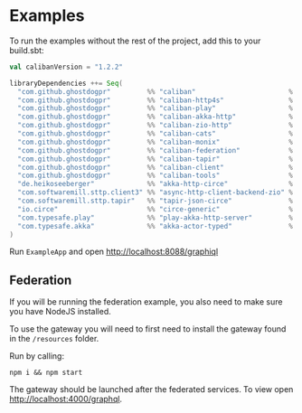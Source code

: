 # Examples

To run the examples without the rest of the project, add this to your build.sbt:

```scala
val calibanVersion = "1.2.2"

libraryDependencies ++= Seq(
  "com.github.ghostdogpr"         %% "caliban"                       % calibanVersion,
  "com.github.ghostdogpr"         %% "caliban-http4s"                % calibanVersion,
  "com.github.ghostdogpr"         %% "caliban-play"                  % calibanVersion,
  "com.github.ghostdogpr"         %% "caliban-akka-http"             % calibanVersion,
  "com.github.ghostdogpr"         %% "caliban-zio-http"              % calibanVersion,
  "com.github.ghostdogpr"         %% "caliban-cats"                  % calibanVersion,
  "com.github.ghostdogpr"         %% "caliban-monix"                 % calibanVersion,
  "com.github.ghostdogpr"         %% "caliban-federation"            % calibanVersion,
  "com.github.ghostdogpr"         %% "caliban-tapir"                 % calibanVersion,
  "com.github.ghostdogpr"         %% "caliban-client"                % calibanVersion,
  "com.github.ghostdogpr"         %% "caliban-tools"                 % calibanVersion,
  "de.heikoseeberger"             %% "akka-http-circe"               % "1.36.0",
  "com.softwaremill.sttp.client3" %% "async-http-client-backend-zio" % "3.2.3",
  "com.softwaremill.sttp.tapir"   %% "tapir-json-circe"              % "0.17.18",
  "io.circe"                      %% "circe-generic"                 % "0.13.0",
  "com.typesafe.play"             %% "play-akka-http-server"         % "2.8.8",
  "com.typesafe.akka"             %% "akka-actor-typed"              % "2.6.14",
)
```

Run `ExampleApp` and open [http://localhost:8088/graphiql](http://localhost:8088/graphiql)

## Federation

If you will be running the federation example, you also need to make sure you have NodeJS installed.

To use the gateway you will need to first need to install the gateway found in the `/resources` folder.

Run by calling:

```
npm i && npm start
```

The gateway should be launched after the federated services. To view open [http://localhost:4000/graphql](http://localhost:4000/graphql).


